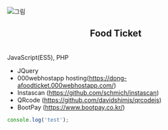 

![그림](https://user-images.githubusercontent.com/43352126/88694717-dbda1680-d13b-11ea-8a39-9ca14c0e3706.png)
<br>
<h2 align="center">
  Food Ticket
</h2>
<br>
JavaScript(ES5), PHP

- JQuery
- 000webhostapp hosting(https://dong-afoodticket.000webhostapp.com/)
- Instascan (https://github.com/schmich/instascan)
- QRcode (https://github.com/davidshimjs/qrcodejs)
- BootPay (https://www.bootpay.co.kr/)

```ts
console.log('test');
```
